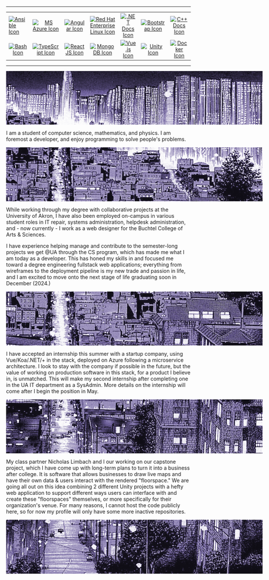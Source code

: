   <div style="align-items: center; max-width: 700px; margin: 0 auto;">
    <hr>
    <table style="max-width: 700px; margin: 0 auto;">
      <tr>
        <td><a href="https://www.ansible.com/" title="Ansible"><img src="https://cdn.jsdelivr.net/gh/devicons/devicon/icons/ansible/ansible-original.svg" style="width: 60px; height: 60px;" alt="Ansible Icon"/></a></td>
        <td align="center" width="120"><a href="https://azure.microsoft.com/en-us/" title="MS Azure"><img src="https://cdn.jsdelivr.net/gh/devicons/devicon/icons/azure/azure-original.svg" style="width: 60px; height: 60px;" alt="MS Azure Icon"/></a></td>
        <td align="center" width="120"><a href="https://angular.io/" title="Angular"><img src="https://cdn.jsdelivr.net/gh/devicons/devicon/icons/angularjs/angularjs-original.svg" style="width: 60px; height: 60px;" alt="Angular Icon"/></a></td>
        <td align="center" width="120"><a href="https://www.redhat.com/en/technologies/linux-platforms/enterprise-linux" title="Red Hat Enterprise Linux"><img src="https://cdn.jsdelivr.net/gh/devicons/devicon/icons/redhat/redhat-original.svg" style="width: 60px; height: 60px;" alt="Red Hat Enterprise Linux Icon"/></a></td>
        <td align="center" width="120"><a href="https://learn.microsoft.com/en-us/dotnet/core/introduction" title=".NET Docs"><img src="https://cdn.jsdelivr.net/gh/devicons/devicon/icons/dotnetcore/dotnetcore-original.svg" style="width: 60px; height: 60px;" alt=".NET Docs Icon"/></a></td>
        <td align="center" width="120"><a href="https://getbootstrap.com/docs/4.0/getting-started/introduction/" title="Bootstrap"><img src="https://cdn.jsdelivr.net/gh/devicons/devicon@latest/icons/bootstrap/bootstrap-original.svg" style="width: 60px; height: 60px;" alt="Bootstrap Icon"/></a></td>
        <td align="center" width="120"><a href="https://en.cppreference.com/w/" title="C++ Docs"><img src="https://cdn.jsdelivr.net/gh/devicons/devicon/icons/cplusplus/cplusplus-original.svg" style="width: 60px; height: 60px;" alt="C++ Docs Icon"/></a></td>
      </tr>
      <tr>
        <td align="center" width="120"><a href="https://www.gnu.org/software/bash/manual/html_node/index.html" title="Bash"><img src="https://cdn.jsdelivr.net/gh/devicons/devicon/icons/bash/bash-original.svg" style="width: 60px; height: 60px;" alt="Bash Icon"/></a></td>
        <td align="center" width="120"><a href="https://www.typescriptlang.org/" title="TypeScript"><img src="https://cdn.jsdelivr.net/gh/devicons/devicon/icons/typescript/typescript-original.svg" style="width: 60px; height: 60px;" alt="TypeScript Icon"/></a></td>
        <td align="center" width="120"><a href="https://react.dev/" title="ReactJS"><img src="https://cdn.jsdelivr.net/gh/devicons/devicon/icons/react/react-original.svg" style="width: 60px; height: 60px;" alt="ReactJS Icon"/></a></td>
        <td align="center" width="120"><a href="https://www.mongodb.com/" title="MongoDB"><img src="https://cdn.jsdelivr.net/gh/devicons/devicon/icons/mongodb/mongodb-original.svg" style="width: 60px; height: 60px;" alt="MongoDB Icon"/></a></td>
        <td align="center" width="120"><a href="https://vuejs.org/guide/essentials/application" title="Vue.js"><img src="https://cdn.jsdelivr.net/gh/devicons/devicon@latest/icons/vuejs/vuejs-original.svg" style="width: 60px; height: 60px;" alt="Vue.js Icon"/></a></td>
        <td align="center" width="120"><a href="https://unity.com/" title="Unity"><img src="https://cdn.jsdelivr.net/gh/devicons/devicon/icons/unity/unity-original.svg" style="width: 60px; height: 60px;" alt="Unity Icon"/></a></td>
        <td align="center" width="120"><a href="https://www.docker.com/" title="Docker"><img src="https://cdn.jsdelivr.net/gh/devicons/devicon/icons/docker/docker-original.svg" style="width: 60px; height: 60px;" alt="Docker Icon"/></a></td>
      </tr>
    </table>
  </div>
  <hr>
  <div style="max-width: 700px; margin: 0 auto;">
    <img src="5cityscape.png" style="max-width: 700px; display: block; margin: 0 auto;" alt="1cityscape">
    <p>I am a student of computer science, mathematics, and physics. I am foremost a developer, and enjoy programming to solve people's problems.</p>
    <img src="4cityscape.png" style="max-width: 700px; display: block; margin: 0 auto;" alt="2cityscape">
    <p>While working through my degree with collaborative projects at the University of Akron, I have also been employed on-campus in various student roles in IT repair, systems administration, helpdesk administration, and - now currently - I work as a web designer for the Buchtel College of Arts & Sciences.</p>
    <p>I have experience helping manage and contribute to the semester-long projects we get @UA through the CS program, which has made me what I am today as a developer. This has honed my skills in and focused me toward a degree engineering fullstack web applications; everything from wireframes to the deployment pipeline is my new trade and passion in life, and I am excited to move onto the next stage of life graduating soon in December (2024.)</p>
    <img src="3cityscape.png" style="max-width: 700px; display: block; margin: 0 auto;" alt="4cityscape">
    <p>I have accepted an internship this summer with a startup company, using Vue/Koa/.NET/+ in the stack, deployed on Azure following a microservice architecture. I look to stay with the company if possible in the future, but the value of working on production software in this stack, for a product I believe in, is unmatched. This will make my second internship after completing one in the UA IT department as a SysAdmin. More details on the internship will come after I begin the position in May.</p>
    <img src="2cityscape.png" style="max-width: 700px; display: block; margin: 0 auto;" alt="5cityscape">
    <p>My class partner Nicholas Limbach and I our working on our capstone project, which I have come up with long-term plans to turn it into a business after college. It is software that allows businesses to draw live maps and have their own data & users interact with the rendered "floorspace." We are going all out on this idea combining 2 different Unity projects with a hefty web application to support different ways users can interface with and create these "floorspaces" themselves, or more specifically for their organization's venue. For many reasons, I cannot host the code publicly here, so for now my profile will only have some more inactive repositories.</p>
    <img src="1cityscape.png" style="max-width: 700px; display: block; margin: 0 auto;" alt="5cityscape">
  </div>
